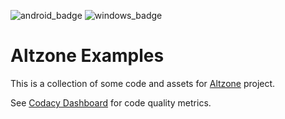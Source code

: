 ![android_badge](https://badgen.net/badge/work/in&nbsp;progress/red?icon=googleplay) ![windows_badge](https://badgen.net/badge/test/in&nbsp;windows/blue?icon=windows)

# Altzone Examples
 
This is a collection of some code and assets for [Altzone](https://github.com/Alt-Org/Altzone) project.

See [Codacy Dashboard](https://app.codacy.com/gh/Alt-Org/Altzone-Examples/dashboard) for code quality metrics.
